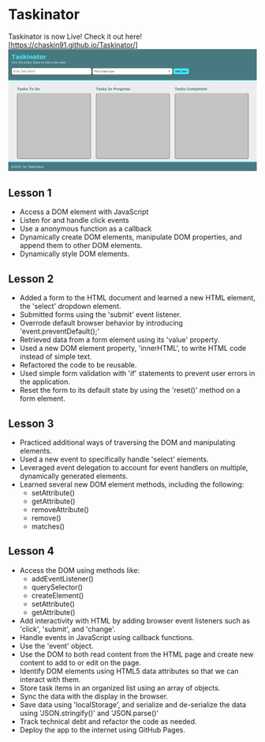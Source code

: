 # Taskinator
Taskinator is now Live! Check it out here! [https://chaskin91.github.io/Taskinator/]
![image](https://github.com/CHaskin91/Taskinator/blob/main/assets/images/screenshot.PNG)

## Lesson 1 
* Access a DOM element with JavaScript
* Listen for and handle click events
* Use a anonymous function as a callback
* Dynamically create DOM elements, manipulate DOM properties, and append them to other DOM elements.
* Dynamically style DOM elements.

## Lesson 2
* Added a form to the HTML document and learned a new HTML element, the 'select' dropdown element.
* Submitted forms using the 'submit' event listener.
* Overrode default browser behavior by introducing 'event.preventDefault();'
* Retrieved data from a form element using its 'value' property.
* Used a new DOM element property, 'innerHTML', to write HTML code instead of simple text.
* Refactored the code to be reusable.
* Used simple form validation with 'if' statements to prevent user errors in the application.
* Reset the form to its default state by using the 'reset()' method on a form element.

## Lesson 3
* Practiced additional ways of traversing the DOM and manipulating elements.
* Used a new event to specifically handle 'select' elements.
* Leveraged event delegation to account for event handlers on multiple, dynamically generated elements.
* Learned several new DOM element methods, including the following:
    - setAttribute()
    - getAttribute()
    - removeAttribute()
    - remove()
    - matches()

## Lesson 4
* Access the DOM using methods like:
    - addEventListener()
    - querySelector()
    - createElement()
    - setAttribute()
    - getAttribute()
* Add interactivity with HTML by adding browser event listeners such as 'click', 'submit', and 'change'.
* Handle events in JavaScript using callback functions.
* Use the 'event' object.
* Use the DOM to both read content from the HTML page and create new content to add to or edit on the page. 
* Identify DOM elements using HTML5 data attributes so that we can interact with them.
* Store task items in an organized list using an array of objects.
* Sync the data with the display in the browser.
* Save data using 'localStorage', and serialize and de-serialize the data using 'JSON.stringify()' and 'JSON.parse()'
* Track technical debt and refactor the code as needed.
* Deploy the app to the internet using GitHub Pages.
